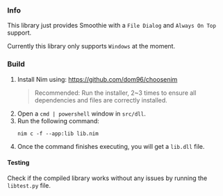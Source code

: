 ### Info
This library just provides Smoothie with a `File Dialog` and `Always On Top` support.

Currently this library only supports `Windows` at the moment.

### Build
1. Install Nim using: https://github.com/dom96/choosenim      
    > Recommended: Run the installer, 2~3 times to ensure all dependencies and files are correctly installed.
2. Open a `cmd | powershell` window in `src/dll`.
3. Run the following command:
    ```ps
    nim c -f --app:lib lib.nim
    ```
4. Once the command finishes executing, you will get a `lib.dll` file.
#### Testing
Check if the compiled library works without any issues by running the `libtest.py` file.